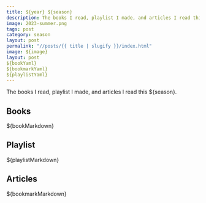 ```yaml
---
title: ${year} ${season}
description: The books I read, playlist I made, and articles I read this ${season}.
image: 2023-summer.png
tags: post
category: season
layout: post
permalink: "//posts/{{ title | slugify }}/index.html"
image: ${image}
layout: post
${bookYaml}
${bookmarkYaml}
${playlistYaml}
---
```


The books I read, playlist I made, and articles I read this ${season}.

## Books

${bookMarkdown}

## Playlist

${playlistMarkdown}

## Articles

${bookmarkMarkdown}
